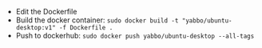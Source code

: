 - Edit the Dockerfile
- Build the docker container: ```sudo docker build -t "yabbo/ubuntu-desktop:v1" -f Dockerfile .```
- Push to dockerhub: ```sudo docker push yabbo/ubuntu-desktop --all-tags```
